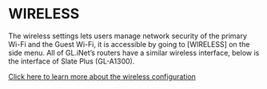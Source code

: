 # WIRELESS

The wireless settings lets users manage network security of the primary Wi-Fi and the Guest Wi-Fi, it is accessible by going to [WIRELESS] on the side menu. All of GL.iNet’s routers have a similar wireless interface, below is the interface of Slate Plus (GL-A1300).

[Click here to learn more about the wireless configuration](../../../tutorials/wireless/)